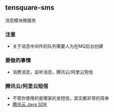 ## tensquare-sms

消息模块微服务


### 注意

- 关于消息中间件的队列需要人为在MQ后台创建

### 要做的事情

- 消费消息，监听消息，腾讯云/阿里云短信


### 腾讯云/阿里云短信

- 不管你使用的是哪家的发短信，其实都非常的简单
- [腾讯云 Java SDK](https://github.com/qcloudsms/qcloudsms_java)